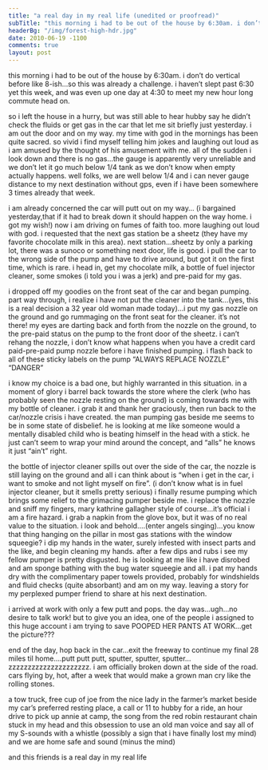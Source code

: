 ```yaml
---
title: "a real day in my real life (unedited or proofread)"
subTitle: "this morning i had to be out of the house by 6:30am. i don’t do vertical before like 8-ish…so this was already a challenge. i haven’t slept past 6:30 yet this week, and was even up one day at 4:30 to meet my new hour long commute head on."
headerBg: "/img/forest-high-hdr.jpg"
date: 2010-06-19 -1100
comments: true
layout: post
---
```


this morning i had to be out of the house by 6:30am. i don’t do vertical before like 8-ish…so this was already a challenge. i haven’t slept past 6:30 yet this week, and was even up one day at 4:30 to meet my new hour long commute head on.

so i left the house in a hurry, but was still able to hear hubby say he didn’t check the fluids or get gas in the car that let me sit briefly just yesterday. i am out the door and on my way. my time with god in the mornings has been quite sacred. so vivid i find myself telling him jokes and laughing out loud as i am amused by the thought of his amusement with me. all of the sudden i look down and there is no gas…the gauge is apparently very unreliable and we don’t let it go much below 1/4 tank as we don’t know when empty actually happens. well folks, we are well below 1/4 and i can never gauge distance to my next destination without gps, even if i have been somewhere 3 times already that week.

i am already concerned the car will putt out on my way… (i bargained yesterday,that if it had to break down it should happen on the way home. i got my wish!) now i am driving on fumes of faith too. more laughing out loud with god. i requested that the next gas station be a sheetz (they have my favorite chocolate milk in this area). next station…sheetz by only a parking lot, there was a sunoco or something next door, life is good. i pull the car to the wrong side of the pump and have to drive around, but got it on the first time, which is rare. i head in, get my chocolate milk, a bottle of fuel injector cleaner, some smokes (i told you i was a jerk) and pre-paid for my gas.

i dropped off my goodies on the front seat of the car and began pumping. part way through, i realize i have not put the cleaner into the tank…(yes, this is a real decision a 32 year old woman made today)…i put my gas nozzle on the ground and go rummaging on the front seat for the cleaner. it’s not there! my eyes are darting back and forth from the nozzle on the ground, to the pre-paid status on the pump to the front door of the sheetz. i can’t rehang the nozzle, i don’t know what happens when you have a credit card paid-pre-paid pump nozzle before i have finished pumping. i flash back to all of these sticky labels on the pump “ALWAYS REPLACE NOZZLE” “DANGER”

i know my choice is a bad one, but highly warranted in this situation. in a moment of glory i barrel back towards the store where the clerk (who has probably seen the nozzle resting on the ground) is coming towards me with my bottle of cleaner. i grab it and thank her graciously, then run back to the car/nozzle crisis i have created. the man pumping gas beside me seems to be in some state of disbelief. he is looking at me like someone would a mentally disabled child who is beating himself in the head with a stick. he just can’t seem to wrap your mind around the concept, and “alls” he knows it just “ain’t” right.

the bottle of injector cleaner spills out over the side of the car, the nozzle is still laying on the ground and all i can think about is “when i get in the car, i want to smoke and not light myself on fire”. (i don’t know what is in fuel injector cleaner, but it smells pretty serious) i finally resume pumping which brings some relief to the grimacing pumper beside me. i replace the nozzle and sniff my fingers, mary kathrine gallagher style of course…it’s official i am a fire hazard. i grab a napkin from the glove box, but it was of no real value to the situation. i look and behold….(enter angels singing)…you know that thing hanging on the pillar in most gas stations with the window squeegie? i dip my hands in the water, surely infested with insect parts and the like, and begin cleaning my hands. after a few dips and rubs i see my fellow pumper is pretty disgusted. he is looking at me like i have disrobed and am sponge bathing with the bug water squeegie and all. i pat my hands dry with the complimentary paper towels provided, probably for windshields and fluid checks (quite absorbant) and am on my way. leaving a story for my perplexed pumper friend to share at his next destination.

i arrived at work with only a few putt and pops. the day was…ugh…no desire to talk work! but to give you an idea, one of the people i assigned to this huge account i am trying to save POOPED HER PANTS AT WORK…get the picture???

end of the day, hop back in the car…exit the freeway to continue my final 28 miles til home….putt putt putt, sputter, sputter, sputter…zzzzzzzzzzzzzzzzzzzzz. i am officially broken down at the side of the road. cars flying by, hot, after a week that would make a grown man cry like the rolling stones.

a tow truck, free cup of joe from the nice lady in the farmer’s market beside my car’s preferred resting place, a call or 11 to hubby for a ride, an hour drive to pick up annie at camp, the song from the red robin restaurant chain stuck in my head and this obsession to use an old man voice and say all of my S-sounds with a whistle (possibly a sign that i have finally lost my mind) and we are home safe and sound (minus the mind)

and this friends is a real day in my real life
